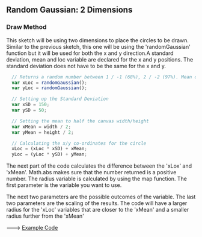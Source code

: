 ## Random Gaussian: 2 Dimensions

### Draw Method
This sketch will be using two dimensions to place the circles to be drawn. Similar to the previous sketch, this one will be using the 'randomGaussian' function but it will be used for both the x and y direction.A standard deviation, mean and loc variable are declared for the x and y positions. The standard deviation does not have to be the same for the x and y.

```js
  // Returns a random number between 1 / -1 (68%), 2 / -2 (97%). Mean of 0 and Standard Deviation of 1
  var xLoc = randomGaussian();
  var yLoc = randomGaussian();

  // Setting up the Standard Deviation
  var xSD = 150;
  var ySD = 50;

  // Setting the mean to half the canvas width/height
  var xMean = width / 2;
  var yMean = height / 2;

  // Calculating the x/y co-ordinates for the circle
  xLoc = (xLoc * xSD) + xMean;
  yLoc = (yLoc * ySD) + yMean;
```

The next part of the code calculates the difference between the 'xLox' and 'xMean'. Math.abs makes sure that the number returned is a positive number. The radius variable is calculated by using the map function. The first parameter is the variable you want to use.

The next two parameters are the possible outcomes of the variable. The last two parameters are the scaling of the results. The code will have a larger radius for the 'xLoc' variables that are closer to the 'xMean' and a smaller radius further from the 'xMean'

---> [Example Code](https://cilliantighe.github.io/Interactive_Graphics_P5/01_randomness/07_Random_Gaussian_2_Dimensions/)
